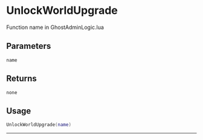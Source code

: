 # UnlockWorldUpgrade
Function name in GhostAdminLogic.lua
## Parameters
`name`
## Returns
`none`
## Usage
```lua
UnlockWorldUpgrade(name)
```
---
